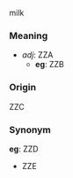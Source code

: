 milk
### Meaning
+ _adj_: ZZA
    + __eg__: ZZB

### Origin

ZZC

### Synonym

__eg__: ZZD

+ ZZE


